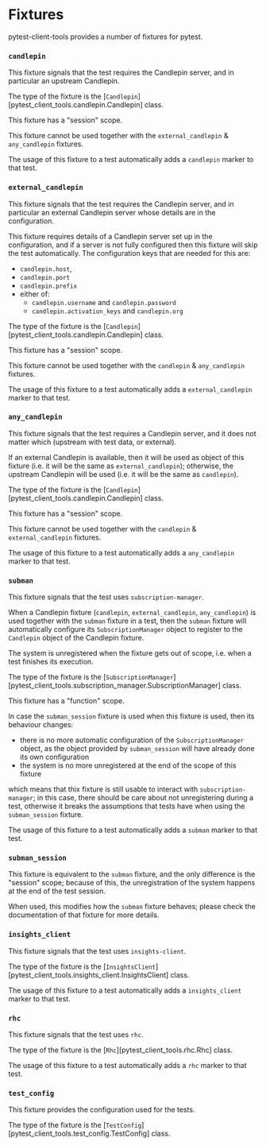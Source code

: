 # Fixtures

pytest-client-tools provides a number of fixtures for pytest.

### `candlepin`

This fixture signals that the test requires the Candlepin server, and in
particular an upstream Candlepin.

The type of the fixture is the [`Candlepin`][pytest_client_tools.candlepin.Candlepin]
class.

This fixture has a "session" scope.

This fixture cannot be used together with the `external_candlepin` &
`any_candlepin` fixtures.

The usage of this fixture to a test automatically adds a `candlepin` marker
to that test.

### `external_candlepin`

This fixture signals that the test requires the Candlepin server, and in
particular an external Candlepin server whose details are in the configuration.

This fixture requires details of a Candlepin server set up in the configuration,
and if a server is not fully configured then this fixture will skip the test
automatically. The configuration keys that are needed for this are:

- `candlepin.host`,
- `candlepin.port`
- `candlepin.prefix`
- either of:
    - `candlepin.username` and `candlepin.password`
    - `candlepin.activation_keys` and `candlepin.org`

The type of the fixture is the [`Candlepin`][pytest_client_tools.candlepin.Candlepin]
class.

This fixture has a "session" scope.

This fixture cannot be used together with the `candlepin` & `any_candlepin`
fixtures.

The usage of this fixture to a test automatically adds a `external_candlepin`
marker to that test.

### `any_candlepin`

This fixture signals that the test requires a Candlepin server, and it does not
matter which (upstream with test data, or external).

If an external Candlepin is available, then it will be used as object of this
fixture (i.e. it will be the same as `external_candlepin`); otherwise, the
upstream Candlepin will be used (i.e. it will be the same as `candlepin`).

The type of the fixture is the [`Candlepin`][pytest_client_tools.candlepin.Candlepin]
class.

This fixture has a "session" scope.

This fixture cannot be used together with the `candlepin` & `external_candlepin`
fixtures.

The usage of this fixture to a test automatically adds a `any_candlepin` marker
to that test.

### `subman`

This fixture signals that the test uses `subscription-manager`.

When a Candlepin fixture (`candlepin`, `external_candlepin`, `any_candlepin`)
is used together with the `subman` fixture in a test, then the `subman` fixture
will automatically configure its `SubscriptionManager` object to register to the
`Candlepin` object of the Candlepin fixture.

The system is unregistered when the fixture gets out of scope, i.e. when a test
finishes its execution.

The type of the fixture is the
[`SubscriptionManager`][pytest_client_tools.subscription_manager.SubscriptionManager]
class.

This fixture has a "function" scope.

In case the `subman_session` fixture is used when this fixture is used, then
its behaviour changes:

- there is no more automatic configuration of the `SubscriptionManager` object,
  as the object provided by `subman_session` will have already done its own
  configuration
- the system is no more unregistered at the end of the scope of this fixture

which means that thix fixture is still usable to interact with
`subscription-manager`; in this case, there should be care about not
unregistering during a test, otherwise it breaks the assumptions that tests
have when using the `subman_session` fixture.

The usage of this fixture to a test automatically adds a `subman` marker
to that test.

### `subman_session`

This fixture is equivalent to the `subman` fixture, and the only difference is
the "session" scope; because of this, the unregistration of the system happens
at the end of the test session.

When used, this modifies how the `subman` fixture behaves; please check the
documentation of that fixture for more details.

### `insights_client`

This fixture signals that the test uses `insights-client`.

The type of the fixture is the
[`InsightsClient`][pytest_client_tools.insights_client.InsightsClient]
class.

The usage of this fixture to a test automatically adds a `insights_client`
marker to that test.

### `rhc`

This fixture signals that the test uses `rhc`.

The type of the fixture is the [`Rhc`][pytest_client_tools.rhc.Rhc] class.

The usage of this fixture to a test automatically adds a `rhc` marker to that
test.

### `test_config`

This fixture provides the configuration used for the tests.

The type of the fixture is the
[`TestConfig`][pytest_client_tools.test_config.TestConfig] class.

